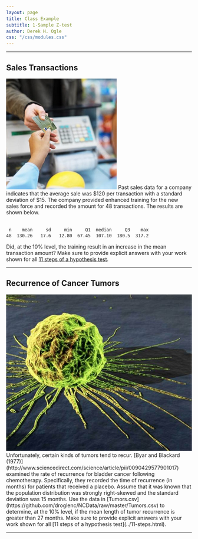 ```yaml
---
layout: page
title: Class Example
subtitle: 1-Sample Z-test
author: Derek H. Ogle
css: "/css/modules.css"
---
```


----

## Sales Transactions
<img src="zimgs/checkout2.jpg" alt="Checking out" class="img-right">
Past sales data for a company indicates that the average sale was $120 per transaction with a standard deviation of $15.  The company provided enhanced training for the new sales force and recorded the amount for 48 transactions.  The results are shown below.

<pre><code>
 n    mean     sd     min     Q1  median     Q3    max
48  130.26   17.6   12.80  67.45  107.10  180.5  317.2 </code></pre>

Did, at the 10% level, the training result in an increase in the mean transaction amount?  Make sure to provide explicit answers with your work shown for all [11 steps of a hypothesis test](../11-steps.html).

----


## Recurrence of Cancer Tumors
<img src="zimgs/cancer-cells.jpg" alt="Cancer Cells" class="img-right">
Unfortunately, certain kinds of tumors tend to recur.  [Byar and Blackard (1977)](http://www.sciencedirect.com/science/article/pii/0090429577901017) examined the rate of recurrence for bladder cancer following chemotherapy.  Specifically, they recorded the time of recurrence (in months) for patients that received a placebo.  Assume that it was known that the population distribution was strongly right-skewed and the standard deviation was 15 months.  Use the data in [Tumors.csv](https://github.com/droglenc/NCData/raw/master/Tumors.csv) to determine, at the 10% level, if the mean length of tumor recurrence is greater than 27 months.  Make sure to provide explicit answers with your work shown for all [11 steps of a hypothesis test](../11-steps.html).

----
